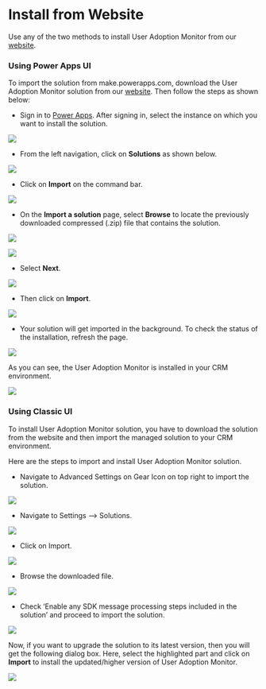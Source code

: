 # Install from Website

Use any of the two methods to install User Adoption Monitor from our [website](https://www.inogic.com/product/productivity-apps/user-adoption-monitor-in-dynamics-crm).

### Using Power Apps UI

To import the solution from make.powerapps.com, download the User Adoption Monitor solution from our [website](https://www.inogic.com/product/productivity-apps/user-adoption-monitor-in-dynamics-crm). Then follow the steps as shown below:

* Sign in to [Power Apps](https://make.powerapps.com/?utm\_source=padocs\&utm\_medium=linkinadoc\&utm\_campaign=referralsfromdoc). After signing in, select the instance on which you want to install the solution.

![](../../.gitbook/assets/u1.png)

* From the left navigation, click on **Solutions** as shown below.

![](../../.gitbook/assets/u2.png)

* Click on **Import** on the command bar.

![](../../.gitbook/assets/u3.png)

* &#x20;On the **Import a solution** page, select **Browse** to locate the previously downloaded compressed (.zip) file that contains the solution.

![](../../.gitbook/assets/u4.png)

![](../../.gitbook/assets/u5.png)

* Select **Next**.

![](<../../.gitbook/assets/u6 (1).png>)

* Then click on **Import**.

![](<../../.gitbook/assets/u7 (1).png>)

* Your solution will get imported in the background. To check the status of the installation, refresh the page.

![](../../.gitbook/assets/u8.png)

As you can see, the User Adoption Monitor is installed in your CRM environment.

![](../../.gitbook/assets/u9.png)

### Using Classic UI <a href="#using-classic-ui" id="using-classic-ui"></a>

To install User Adoption Monitor solution, you have to download the solution from the website and then import the managed solution to your CRM environment.

Here are the steps to import and install User Adoption Monitor solution.

* Navigate to Advanced Settings on Gear Icon on top right to import the solution.

![](<../../.gitbook/assets/11 (2).png>)

* Navigate to Settings --> Solutions.

![](<../../.gitbook/assets/12 (10).png>)

* Click on Import.

![](<../../.gitbook/assets/13 (7).png>)

* Browse the downloaded file.

![](<../../.gitbook/assets/u5 (2).png>)

* Check ‘Enable any SDK message processing steps included in the solution’ and proceed to import the solution.

![](../../.gitbook/assets/15.png)

Now, if you want to upgrade the solution to its latest version, then you will get the following dialog box. Here, select the highlighted part and click on **Import** to install the updated/higher version of User Adoption Monitor.

![](../../.gitbook/assets/UpgradeAndOverwrite.jpg)

